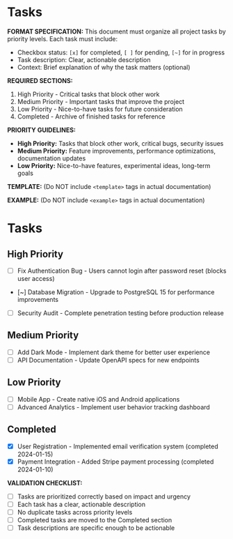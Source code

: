 # Tasks

**FORMAT SPECIFICATION:** This document must organize all project tasks by priority levels. Each task must include:
- Checkbox status: `[x]` for completed, `[ ]` for pending, `[~]` for in progress
- Task description: Clear, actionable description
- Context: Brief explanation of why the task matters (optional)

**REQUIRED SECTIONS:**
1. High Priority - Critical tasks that block other work
2. Medium Priority - Important tasks that improve the project
3. Low Priority - Nice-to-have tasks for future consideration
4. Completed - Archive of finished tasks for reference

**PRIORITY GUIDELINES:**
- **High Priority:** Tasks that block other work, critical bugs, security issues
- **Medium Priority:** Feature improvements, performance optimizations, documentation updates
- **Low Priority:** Nice-to-have features, experimental ideas, long-term goals

**TEMPLATE:** (Do NOT include `<template>` tags in actual documentation)
<template>
# Tasks

## High Priority
- {{status}} {{task_name}} - {{task_description}}
- {{status}} {{task_name}} - {{task_description}}

## Medium Priority
- {{status}} {{task_name}} - {{task_description}}
- {{status}} {{task_name}} - {{task_description}}

## Low Priority
- {{status}} {{task_name}} - {{task_description}}
- {{status}} {{task_name}} - {{task_description}}

## Completed
- [x] {{completed_task_name}} - {{completion_description}}
- [x] {{completed_task_name}} - {{completion_description}}
</template>

**EXAMPLE:** (Do NOT include `<example>` tags in actual documentation)
<example>
# Tasks

## High Priority
- [ ] Fix Authentication Bug - Users cannot login after password reset (blocks user access)
- [~] Database Migration - Upgrade to PostgreSQL 15 for performance improvements
- [ ] Security Audit - Complete penetration testing before production release

## Medium Priority
- [ ] Add Dark Mode - Implement dark theme for better user experience
- [ ] API Documentation - Update OpenAPI specs for new endpoints

## Low Priority
- [ ] Mobile App - Create native iOS and Android applications
- [ ] Advanced Analytics - Implement user behavior tracking dashboard

## Completed
- [x] User Registration - Implemented email verification system (completed 2024-01-15)
- [x] Payment Integration - Added Stripe payment processing (completed 2024-01-10)
</example>

**VALIDATION CHECKLIST:**
- [ ] Tasks are prioritized correctly based on impact and urgency
- [ ] Each task has a clear, actionable description
- [ ] No duplicate tasks across priority levels
- [ ] Completed tasks are moved to the Completed section
- [ ] Task descriptions are specific enough to be actionable
